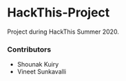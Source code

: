 # HackThis-Project
Project during HackThis Summer 2020.

### Contributors
  - Shounak Kuiry
  - Vineet Sunkavalli
